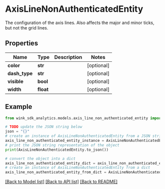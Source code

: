 # AxisLineNonAuthenticatedEntity

The configuration of the axis lines. Also affects the major and minor ticks, but not the grid lines.

## Properties

Name | Type | Description | Notes
------------ | ------------- | ------------- | -------------
**color** | **str** |  | [optional] 
**dash_type** | **str** |  | [optional] 
**visible** | **bool** |  | [optional] 
**width** | **float** |  | [optional] 

## Example

```python
from wink_sdk_analytics.models.axis_line_non_authenticated_entity import AxisLineNonAuthenticatedEntity

# TODO update the JSON string below
json = "{}"
# create an instance of AxisLineNonAuthenticatedEntity from a JSON string
axis_line_non_authenticated_entity_instance = AxisLineNonAuthenticatedEntity.from_json(json)
# print the JSON string representation of the object
print(AxisLineNonAuthenticatedEntity.to_json())

# convert the object into a dict
axis_line_non_authenticated_entity_dict = axis_line_non_authenticated_entity_instance.to_dict()
# create an instance of AxisLineNonAuthenticatedEntity from a dict
axis_line_non_authenticated_entity_from_dict = AxisLineNonAuthenticatedEntity.from_dict(axis_line_non_authenticated_entity_dict)
```
[[Back to Model list]](../README.md#documentation-for-models) [[Back to API list]](../README.md#documentation-for-api-endpoints) [[Back to README]](../README.md)


